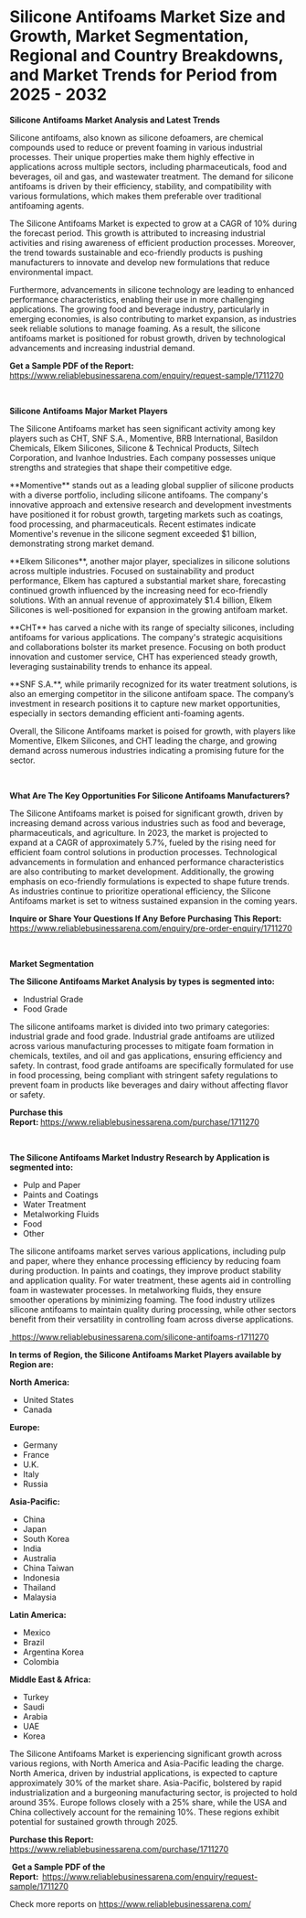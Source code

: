 <p><h1>Silicone Antifoams Market Size and Growth, Market Segmentation, Regional and Country Breakdowns, and Market Trends for Period from 2025 -  2032</h1></p><p><strong>Silicone Antifoams Market Analysis and Latest Trends</strong></p>
<p><p>Silicone antifoams, also known as silicone defoamers, are chemical compounds used to reduce or prevent foaming in various industrial processes. Their unique properties make them highly effective in applications across multiple sectors, including pharmaceuticals, food and beverages, oil and gas, and wastewater treatment. The demand for silicone antifoams is driven by their efficiency, stability, and compatibility with various formulations, which makes them preferable over traditional antifoaming agents.</p><p>The Silicone Antifoams Market is expected to grow at a CAGR of 10% during the forecast period. This growth is attributed to increasing industrial activities and rising awareness of efficient production processes. Moreover, the trend towards sustainable and eco-friendly products is pushing manufacturers to innovate and develop new formulations that reduce environmental impact. </p><p>Furthermore, advancements in silicone technology are leading to enhanced performance characteristics, enabling their use in more challenging applications. The growing food and beverage industry, particularly in emerging economies, is also contributing to market expansion, as industries seek reliable solutions to manage foaming. As a result, the silicone antifoams market is positioned for robust growth, driven by technological advancements and increasing industrial demand.</p></p>
<p><strong>Get a Sample PDF of the Report:&nbsp;</strong> <a href="https://www.reliablebusinessarena.com/enquiry/request-sample/1711270?utm_campaign=3173&utm_medium=2&utm_source=Github&utm_content=ia&utm_term=27032025&utm_id=silicone-antifoams">https://www.reliablebusinessarena.com/enquiry/request-sample/1711270</a></p>
<p>&nbsp;</p>
<p><strong>Silicone Antifoams Major Market Players</strong></p>
<p><p>The Silicone Antifoams market has seen significant activity among key players such as CHT, SNF S.A., Momentive, BRB International, Basildon Chemicals, Elkem Silicones, Silicone & Technical Products, Siltech Corporation, and Ivanhoe Industries. Each company possesses unique strengths and strategies that shape their competitive edge.</p><p>**Momentive** stands out as a leading global supplier of silicone products with a diverse portfolio, including silicone antifoams. The company's innovative approach and extensive research and development investments have positioned it for robust growth, targeting markets such as coatings, food processing, and pharmaceuticals. Recent estimates indicate Momentive's revenue in the silicone segment exceeded $1 billion, demonstrating strong market demand.</p><p>**Elkem Silicones**, another major player, specializes in silicone solutions across multiple industries. Focused on sustainability and product performance, Elkem has captured a substantial market share, forecasting continued growth influenced by the increasing need for eco-friendly solutions. With an annual revenue of approximately $1.4 billion, Elkem Silicones is well-positioned for expansion in the growing antifoam market.</p><p>**CHT** has carved a niche with its range of specialty silicones, including antifoams for various applications. The company's strategic acquisitions and collaborations bolster its market presence. Focusing on both product innovation and customer service, CHT has experienced steady growth, leveraging sustainability trends to enhance its appeal.</p><p>**SNF S.A.**, while primarily recognized for its water treatment solutions, is also an emerging competitor in the silicone antifoam space. The company’s investment in research positions it to capture new market opportunities, especially in sectors demanding efficient anti-foaming agents.</p><p>Overall, the Silicone Antifoams market is poised for growth, with players like Momentive, Elkem Silicones, and CHT leading the charge, and growing demand across numerous industries indicating a promising future for the sector.</p></p>
<p>&nbsp;</p>
<p><strong>What Are The Key Opportunities For Silicone Antifoams Manufacturers?</strong></p>
<p><p>The Silicone Antifoams market is poised for significant growth, driven by increasing demand across various industries such as food and beverage, pharmaceuticals, and agriculture. In 2023, the market is projected to expand at a CAGR of approximately 5.7%, fueled by the rising need for efficient foam control solutions in production processes. Technological advancements in formulation and enhanced performance characteristics are also contributing to market development. Additionally, the growing emphasis on eco-friendly formulations is expected to shape future trends. As industries continue to prioritize operational efficiency, the Silicone Antifoams market is set to witness sustained expansion in the coming years.</p></p>
<p><strong>Inquire or Share Your Questions If Any Before Purchasing This Report:</strong> <a href="https://www.reliablebusinessarena.com/enquiry/pre-order-enquiry/1711270?utm_campaign=3173&utm_medium=2&utm_source=Github&utm_content=ia&utm_term=27032025&utm_id=silicone-antifoams">https://www.reliablebusinessarena.com/enquiry/pre-order-enquiry/1711270</a></p>
<p>&nbsp;</p>
<p><strong>Market Segmentation</strong></p>
<p><strong>The Silicone Antifoams Market Analysis by types is segmented into:</strong></p>
<p><ul><li>Industrial Grade</li><li>Food Grade</li></ul></p>
<p><p>The silicone antifoams market is divided into two primary categories: industrial grade and food grade. Industrial grade antifoams are utilized across various manufacturing processes to mitigate foam formation in chemicals, textiles, and oil and gas applications, ensuring efficiency and safety. In contrast, food grade antifoams are specifically formulated for use in food processing, being compliant with stringent safety regulations to prevent foam in products like beverages and dairy without affecting flavor or safety.</p></p>
<p><strong>Purchase this Report:&nbsp;</strong><a href="https://www.reliablebusinessarena.com/purchase/1711270?utm_campaign=3173&utm_medium=2&utm_source=Github&utm_content=ia&utm_term=27032025&utm_id=silicone-antifoams">https://www.reliablebusinessarena.com/purchase/1711270</a></p>
<p>&nbsp;</p>
<p><strong>The Silicone Antifoams Market Industry Research by Application is segmented into:</strong></p>
<p><ul><li>Pulp and Paper</li><li>Paints and Coatings</li><li>Water Treatment</li><li>Metalworking Fluids</li><li>Food</li><li>Other</li></ul></p>
<p><p>The silicone antifoams market serves various applications, including pulp and paper, where they enhance processing efficiency by reducing foam during production. In paints and coatings, they improve product stability and application quality. For water treatment, these agents aid in controlling foam in wastewater processes. In metalworking fluids, they ensure smoother operations by minimizing foaming. The food industry utilizes silicone antifoams to maintain quality during processing, while other sectors benefit from their versatility in controlling foam across diverse applications.</p></p>
<p><a href="https://www.reliablebusinessarena.com/silicone-antifoams-r1711270?utm_campaign=3173&utm_medium=2&utm_source=Github&utm_content=ia&utm_term=27032025&utm_id=silicone-antifoams">&nbsp;https://www.reliablebusinessarena.com/silicone-antifoams-r1711270</a></p>
<p><strong>In terms of Region, the Silicone Antifoams Market Players available by Region are:</strong></p>
<p>
    <p> <strong> North America: </strong>
        <ul>
            <li>United States</li>
            <li>Canada</li>
        </ul>
        </p> 
    <p> <strong> Europe: </strong>
        <ul>
            <li>Germany</li>
            <li>France</li>
            <li>U.K.</li>
            <li>Italy</li>
            <li>Russia</li>
        </ul>
        </p> 
    <p> <strong> Asia-Pacific: </strong>
        <ul>
            <li>China</li>
            <li>Japan</li>
            <li>South Korea</li>
            <li>India</li>
            <li>Australia</li>
            <li>China Taiwan</li>
            <li>Indonesia</li>
            <li>Thailand</li>
            <li>Malaysia</li>
        </ul>
        </p> 
    <p> <strong> Latin America: </strong>
        <ul>
            <li>Mexico</li>
            <li>Brazil</li>
            <li>Argentina Korea</li>
            <li>Colombia</li>
        </ul>
        </p> 
    <p> <strong> Middle East & Africa: </strong>
        <ul>
            <li>Turkey</li>
            <li>Saudi</li>
            <li>Arabia</li>
            <li>UAE</li>
            <li>Korea</li>
        </ul>
    </p>
    </p>
<p><p>The Silicone Antifoams Market is experiencing significant growth across various regions, with North America and Asia-Pacific leading the charge. North America, driven by industrial applications, is expected to capture approximately 30% of the market share. Asia-Pacific, bolstered by rapid industrialization and a burgeoning manufacturing sector, is projected to hold around 35%. Europe follows closely with a 25% share, while the USA and China collectively account for the remaining 10%. These regions exhibit potential for sustained growth through 2025.</p></p>
<p><strong>Purchase this Report: </strong><a href="https://www.reliablebusinessarena.com/purchase/1711270?utm_campaign=3173&utm_medium=2&utm_source=Github&utm_content=ia&utm_term=27032025&utm_id=silicone-antifoams">https://www.reliablebusinessarena.com/purchase/1711270</a></p>
<p>&nbsp;<strong>Get a Sample PDF of the Report:&nbsp;&nbsp;</strong><a href="https://www.reliablebusinessarena.com/enquiry/request-sample/1711270?utm_campaign=3173&utm_medium=2&utm_source=Github&utm_content=ia&utm_term=27032025&utm_id=silicone-antifoams">https://www.reliablebusinessarena.com/enquiry/request-sample/1711270</a></p>
<p><strong></strong></p>
<p>Check more reports on <a href="https://www.reliablebusinessarena.com/?utm_campaign=3173&utm_medium=2&utm_source=Github&utm_content=ia&utm_term=27032025&utm_id=silicone-antifoams">https://www.reliablebusinessarena.com/</a></p>
